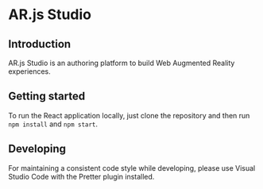 # AR.js Studio

## Introduction

AR.js Studio is an authoring platform to build Web Augmented Reality experiences.

## Getting started

To run the React application locally, just clone the repository and then run `npm install` and `npm start`.

## Developing

For maintaining a consistent code style while developing, please use Visual Studio Code with the Pretter plugin
installed.
